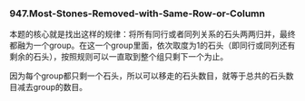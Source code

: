 ### 947.Most-Stones-Removed-with-Same-Row-or-Column

本题的核心就是找出这样的规律：将所有同行或者同列关系的石头两两归并，最终都融为一个group。在这一个group里面，依次取度为1的石头（即同行或同列还有剩余的石头），按照规则可以一直取到整个组只剩下一个为止。

因为每个group都只剩一个石头，所以可以移走的石头数目，就等于总共的石头数目减去group的数目。
